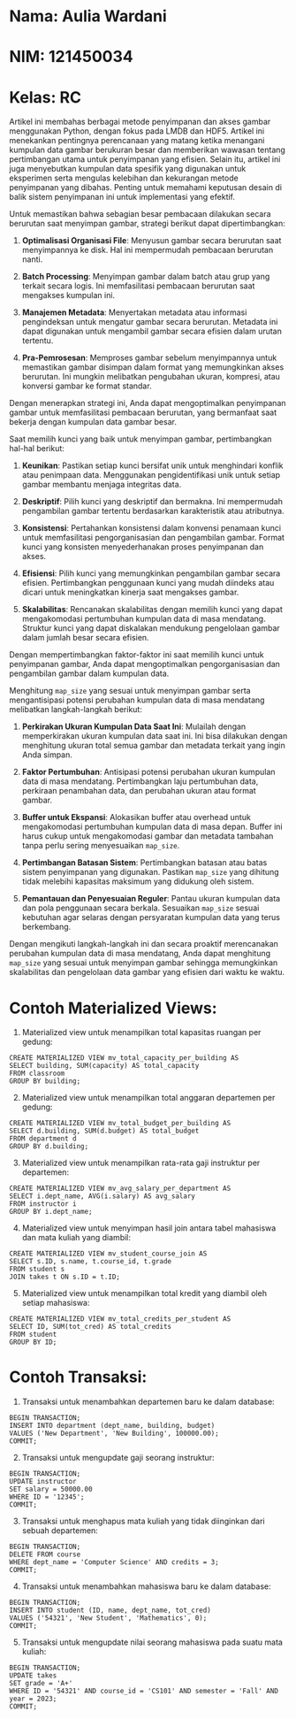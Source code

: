# Nama: Aulia Wardani
# NIM: 121450034
# Kelas: RC

Artikel ini membahas berbagai metode penyimpanan dan akses gambar menggunakan Python, dengan fokus pada LMDB dan HDF5. Artikel ini menekankan pentingnya perencanaan yang matang ketika menangani kumpulan data gambar berukuran besar dan memberikan wawasan tentang pertimbangan utama untuk penyimpanan yang efisien. Selain itu, artikel ini juga menyebutkan kumpulan data spesifik yang digunakan untuk eksperimen serta mengulas kelebihan dan kekurangan metode penyimpanan yang dibahas. Penting untuk memahami keputusan desain di balik sistem penyimpanan ini untuk implementasi yang efektif.

Untuk memastikan bahwa sebagian besar pembacaan dilakukan secara berurutan saat menyimpan gambar, strategi berikut dapat dipertimbangkan:

1. **Optimalisasi Organisasi File**: Menyusun gambar secara berurutan saat menyimpannya ke disk. Hal ini mempermudah pembacaan berurutan nanti.

2. **Batch Processing**: Menyimpan gambar dalam batch atau grup yang terkait secara logis. Ini memfasilitasi pembacaan berurutan saat mengakses kumpulan ini.

3. **Manajemen Metadata**: Menyertakan metadata atau informasi pengindeksan untuk mengatur gambar secara berurutan. Metadata ini dapat digunakan untuk mengambil gambar secara efisien dalam urutan tertentu.

4. **Pra-Pemrosesan**: Memproses gambar sebelum menyimpannya untuk memastikan gambar disimpan dalam format yang memungkinkan akses berurutan. Ini mungkin melibatkan pengubahan ukuran, kompresi, atau konversi gambar ke format standar.

Dengan menerapkan strategi ini, Anda dapat mengoptimalkan penyimpanan gambar untuk memfasilitasi pembacaan berurutan, yang bermanfaat saat bekerja dengan kumpulan data gambar besar.

Saat memilih kunci yang baik untuk menyimpan gambar, pertimbangkan hal-hal berikut:

1. **Keunikan**: Pastikan setiap kunci bersifat unik untuk menghindari konflik atau penimpaan data. Menggunakan pengidentifikasi unik untuk setiap gambar membantu menjaga integritas data.

2. **Deskriptif**: Pilih kunci yang deskriptif dan bermakna. Ini mempermudah pengambilan gambar tertentu berdasarkan karakteristik atau atributnya.

3. **Konsistensi**: Pertahankan konsistensi dalam konvensi penamaan kunci untuk memfasilitasi pengorganisasian dan pengambilan gambar. Format kunci yang konsisten menyederhanakan proses penyimpanan dan akses.

4. **Efisiensi**: Pilih kunci yang memungkinkan pengambilan gambar secara efisien. Pertimbangkan penggunaan kunci yang mudah diindeks atau dicari untuk meningkatkan kinerja saat mengakses gambar.

5. **Skalabilitas**: Rencanakan skalabilitas dengan memilih kunci yang dapat mengakomodasi pertumbuhan kumpulan data di masa mendatang. Struktur kunci yang dapat diskalakan mendukung pengelolaan gambar dalam jumlah besar secara efisien.

Dengan mempertimbangkan faktor-faktor ini saat memilih kunci untuk penyimpanan gambar, Anda dapat mengoptimalkan pengorganisasian dan pengambilan gambar dalam kumpulan data.

Menghitung `map_size` yang sesuai untuk menyimpan gambar serta mengantisipasi potensi perubahan kumpulan data di masa mendatang melibatkan langkah-langkah berikut:

1. **Perkirakan Ukuran Kumpulan Data Saat Ini**: Mulailah dengan memperkirakan ukuran kumpulan data saat ini. Ini bisa dilakukan dengan menghitung ukuran total semua gambar dan metadata terkait yang ingin Anda simpan.

2. **Faktor Pertumbuhan**: Antisipasi potensi perubahan ukuran kumpulan data di masa mendatang. Pertimbangkan laju pertumbuhan data, perkiraan penambahan data, dan perubahan ukuran atau format gambar.

3. **Buffer untuk Ekspansi**: Alokasikan buffer atau overhead untuk mengakomodasi pertumbuhan kumpulan data di masa depan. Buffer ini harus cukup untuk mengakomodasi gambar dan metadata tambahan tanpa perlu sering menyesuaikan `map_size`.

4. **Pertimbangan Batasan Sistem**: Pertimbangkan batasan atau batas sistem penyimpanan yang digunakan. Pastikan `map_size` yang dihitung tidak melebihi kapasitas maksimum yang didukung oleh sistem.

5. **Pemantauan dan Penyesuaian Reguler**: Pantau ukuran kumpulan data dan pola penggunaan secara berkala. Sesuaikan `map_size` sesuai kebutuhan agar selaras dengan persyaratan kumpulan data yang terus berkembang.

Dengan mengikuti langkah-langkah ini dan secara proaktif merencanakan perubahan kumpulan data di masa mendatang, Anda dapat menghitung `map_size` yang sesuai untuk menyimpan gambar sehingga memungkinkan skalabilitas dan pengelolaan data gambar yang efisien dari waktu ke waktu.

# Contoh Materialized Views:

1. Materialized view untuk menampilkan total kapasitas ruangan per gedung:
```
CREATE MATERIALIZED VIEW mv_total_capacity_per_building AS
SELECT building, SUM(capacity) AS total_capacity
FROM classroom
GROUP BY building;
```

2. Materialized view untuk menampilkan total anggaran departemen per gedung:
```
CREATE MATERIALIZED VIEW mv_total_budget_per_building AS
SELECT d.building, SUM(d.budget) AS total_budget
FROM department d
GROUP BY d.building;
```

3. Materialized view untuk menampilkan rata-rata gaji instruktur per departemen:
```
CREATE MATERIALIZED VIEW mv_avg_salary_per_department AS
SELECT i.dept_name, AVG(i.salary) AS avg_salary
FROM instructor i
GROUP BY i.dept_name;
```

4. Materialized view untuk menyimpan hasil join antara tabel mahasiswa dan mata kuliah yang diambil:
```
CREATE MATERIALIZED VIEW mv_student_course_join AS
SELECT s.ID, s.name, t.course_id, t.grade
FROM student s
JOIN takes t ON s.ID = t.ID;
```

5. Materialized view untuk menampilkan total kredit yang diambil oleh setiap mahasiswa:
```
CREATE MATERIALIZED VIEW mv_total_credits_per_student AS
SELECT ID, SUM(tot_cred) AS total_credits
FROM student
GROUP BY ID;
```

# Contoh Transaksi:

1. Transaksi untuk menambahkan departemen baru ke dalam database:
```
BEGIN TRANSACTION;
INSERT INTO department (dept_name, building, budget) 
VALUES ('New Department', 'New Building', 100000.00);
COMMIT;
```

2. Transaksi untuk mengupdate gaji seorang instruktur:
```
BEGIN TRANSACTION;
UPDATE instructor 
SET salary = 50000.00
WHERE ID = '12345';
COMMIT;
```

3. Transaksi untuk menghapus mata kuliah yang tidak diinginkan dari sebuah departemen:
```
BEGIN TRANSACTION;
DELETE FROM course 
WHERE dept_name = 'Computer Science' AND credits = 3;
COMMIT;
```

4. Transaksi untuk menambahkan mahasiswa baru ke dalam database:
```
BEGIN TRANSACTION;
INSERT INTO student (ID, name, dept_name, tot_cred) 
VALUES ('54321', 'New Student', 'Mathematics', 0);
COMMIT;
```

5. Transaksi untuk mengupdate nilai seorang mahasiswa pada suatu mata kuliah:
```
BEGIN TRANSACTION;
UPDATE takes 
SET grade = 'A+'
WHERE ID = '54321' AND course_id = 'CS101' AND semester = 'Fall' AND year = 2023;
COMMIT;
```
